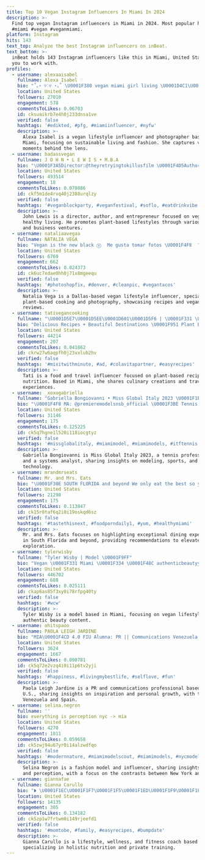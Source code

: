 ```yaml
---
title: Top 10 Vegan Instagram Influencers In Miami In 2024
description: >-
  Find top vegan Instagram influencers in Miami in 2024. Most popular hashtags:
  #miami #vegan #veganmiami.
platform: Instagram
hits: 143
text_top: Analyze the best Instagram influencers on inBeat.
text_bottom: >-
  inBeat holds 143 Instagram influencers like this in Miami, United States for
  you to work with.
profiles:
  - username: alexaaisabel
    fullname: Alexa Isabel ♡
    bio: "˚｡⋆ ୨♡୧ ⋆｡˚ \U0001F380 vegan miami girl living \U0001D4C1\U0001D4B6 \U0001D4CB\U0001D4BE\U0001D452 \U0001D452\U0001D4C3 \U0001D4C7\U0001D45C\U0001D4C8\U0001D452 \U0001F338 behind the lens @alexaisabelphoto \U0001F9A2 @onemanagement ౨ৎ ✉️ lexisabelbernal@gmail.com"
    location: United States
    followers: 27010
    engagement: 578
    commentsToLikes: 0.06703
    id: cksuaikrb7e4h0j233dnsa1ve
    verified: false
    hashtags: '#edikted, #pfg, #miamiinfluencer, #nyfw'
    description: >-
      Alexa Isabel is a vegan lifestyle influencer and photographer based in
      Miami, focusing on sustainable living and fashion. She captures vibrant
      moments behind the lens.
  - username: badassvegan
    fullname: J O H N • L E W I S • M.B.A
    bio: "\U0001F3A5Director:@theyretryingtokillusfilm \U0001F4D5Author:BadassVegan \U0001F331Owner:@livevegansmart \U0001F95CFounder @badassnuts \U0001F64F\U0001F3FDP.M.A. \U0001F43CSoul \U0001F5E3Fluent Sarcasm \U0001F393HBCU \U0001F44C\U0001F3FDKAΨ#8⚓️"
    location: United States
    followers: 493514
    engagement: 18
    commentsToLikes: 0.070886
    id: ckf5m1de4rvq40j2388urqlzy
    verified: false
    hashtags: '#veganblockparty, #veganfestival, #soflo, #eatdrinkvibe'
    description: >-
      John Lewis is a director, author, and entrepreneur focused on veganism and
      healthy living. He promotes plant-based lifestyles through various media
      and business ventures.
  - username: nataliaavegaa
    fullname: NATALIA VEGA
    bio: "Vegan is the new black Ⓥ⠀ Me gusta tomar fotos \U0001F4F8⠀ \U0001F4CDDallas, Texas \U0001F342"
    location: United States
    followers: 6769
    engagement: 662
    commentsToLikes: 0.024373
    id: ck6uc7xdae0hh0j71x8mgeequ
    verified: false
    hashtags: '#photoshopfix, #denver, #cleanpic, #vegantacos'
    description: >-
      Natalia Vega is a Dallas-based vegan lifestyle influencer, specializing in
      plant-based cooking and photography, showcasing recipes and vegan product
      reviews.
  - username: tativegancooking
    fullname: "\U0001D5E7\U0001D5EE\U0001D601\U0001D5F6 | \U0001F331 \U0001D5D9\U0001D5FC\U0001D5FC\U0001D5F1 & \U0001D601\U0001D5FF\U0001D5EE\U0001D603\U0001D5F2\U0001D5F9"
    bio: "Delicious Recipes + Beautiful Destinations \U0001F951 Plant Based Nutrition Certified |✨Believer ✈️ Wanderluster | \U0001F483Latina \U0001F1E8\U0001F1F4 | \U0001F4CDMiami"
    location: United States
    followers: 44214
    engagement: 207
    commentsToLikes: 0.041862
    id: ckrw27w6aqpfh0j23vxlub2hv
    verified: false
    hashtags: '#mixitwithminute, #ad, #colavitapartner, #easyrecipes'
    description: >-
      Tatí is a food and travel influencer focused on plant-based recipes and
      nutrition. Based in Miami, she shares culinary creations and travel
      experiences.
  - username: _xoxogabriella
    fullname: "Gabriella Bongiovanni • Miss Global Italy 2023 \U0001F1EE\U0001F1F9"
    bio: "\U0001F4F8 MA: @premieremodelsnsb_official \U0001F3BE Tennis Pro | Collegiate All-American \U0001F469\U0001F3FB‍\U0001F4BB Systems Analyst"
    location: United States
    followers: 31146
    engagement: 175
    commentsToLikes: 0.125225
    id: ck5q7hgne1l520i118iocgtyz
    verified: false
    hashtags: '#missglobalitaly, #miamimodel, #miamimodels, #itftennis'
    description: >-
      Gabriella Bongiovanni is Miss Global Italy 2023, a tennis professional,
      and a systems analyst, sharing insights on modeling, sports, and
      technology.
  - username: mrandmrseats
    fullname: Mr. and Mrs. Eats
    bio: "\U0001F30E SOUTH FLORIDA and beyond We only eat the best so you don’t suffer at the rest #mrandmrseats"
    location: United States
    followers: 21298
    engagement: 175
    commentsToLikes: 0.113847
    id: ck15r8taf6q2i0i19oskqd6sz
    verified: false
    hashtags: '#tastethisnext, #foodporndaily1, #yum, #healthymiami'
    description: >-
      Mr. and Mrs. Eats focuses on highlighting exceptional dining experiences
      in South Florida and beyond, providing recommendations to elevate culinary
      exploration.
  - username: tylerwisby
    fullname: "Tyler Wisby | Model \U0001F9FF"
    bio: "Vegan \U0001F331 Miami \U0001F334 \U0001F48C authenticbeautyyy@gmail.com Follow My Backup @juiceetv Exclusive Content \U0001F51E⬇️"
    location: United States
    followers: 446702
    engagement: 688
    commentsToLikes: 0.025111
    id: ckap6as85f3xy0i78rfpg40ty
    verified: false
    hashtags: '#wcw'
    description: >-
      Tyler Wisby is a model based in Miami, focusing on vegan lifestyle and
      authentic beauty content.
  - username: ohitspaoo
    fullname: PAOLA LEIGH JARDINE
    bio: "MIA\U0001F4CD 4.0 FIU Alumna: PR || Communications Venezuela | España For the first time, everything was inspiring. ☽"
    location: United States
    followers: 3624
    engagement: 1667
    commentsToLikes: 0.090781
    id: ck5q72e2vzq4i0i11p6tv2yji
    verified: false
    hashtags: '#happiness, #livingmybestlife, #selflove, #fun'
    description: >-
      Paola Leigh Jardine is a PR and communications professional based in the
      U.S., sharing insights on inspiration and personal growth, with ties to
      Venezuela and Spain.
  - username: selina.negron
    fullname: ''
    bio: everything is perception nyc -> mia
    location: United States
    followers: 4270
    engagement: 1011
    commentsToLikes: 0.059658
    id: ck5zwj94u67yr0i14alzwdfqo
    verified: false
    hashtags: '#modernnature, #miamimodelscout, #miamimodels, #nycmodel'
    description: >-
      Selina Negron is a fashion model and influencer, sharing insights on style
      and perception, with a focus on the contrasts between New York and Miami.
  - username: giannafae
    fullname: Gianna Carullo
    bio: "❥ \U0001F1EC\U0001F1F7\U0001F1F5\U0001F1ED\U0001F1F9\U0001F1FC ☾ lifestyle | wellness | fitness | family ✗ private trainer | online holistic nutrition & fitness coach \U0001F4CD: miami, fl"
    location: United States
    followers: 14135
    engagement: 305
    commentsToLikes: 0.134182
    id: ck5zp1w7frtwm0i149rjeefd1
    verified: false
    hashtags: '#momtobe, #family, #easyrecipes, #bumpdate'
    description: >-
      Gianna Carullo is a lifestyle, wellness, and fitness coach based in Miami,
      specializing in holistic nutrition and private training.
---
```


